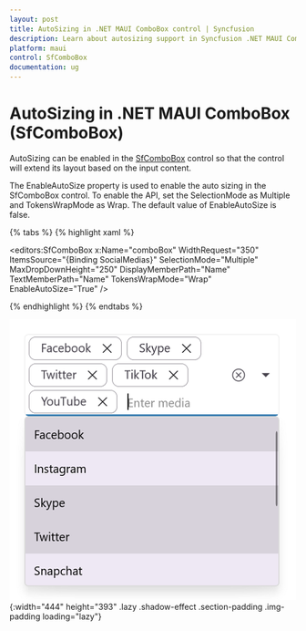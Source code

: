 ```yaml
---
layout: post
title: AutoSizing in .NET MAUI ComboBox control | Syncfusion
description: Learn about autosizing support in Syncfusion .NET MAUI ComboBox (SfComboBox) control and more here.
platform: maui
control: SfComboBox
documentation: ug
---
```


# AutoSizing in .NET MAUI ComboBox (SfComboBox)

AutoSizing can be enabled in the [SfComboBox](https://help.syncfusion.com/cr/maui/Syncfusion.Maui.Inputs.SfComboBox.html) control so that the control will extend its layout based on the input content.

The EnableAutoSize property is used to enable the auto sizing in the SfComboBox control. To enable the API, set the SelectionMode as Multiple and TokensWrapMode as Wrap. The default value of EnableAutoSize is false.

{% tabs %}
{% highlight xaml %}

<editors:SfComboBox x:Name="comboBox"
             WidthRequest="350"
             ItemsSource="{Binding SocialMedias}"
             SelectionMode="Multiple"
             MaxDropDownHeight="250"
             DisplayMemberPath="Name"
             TextMemberPath="Name"
             TokensWrapMode="Wrap"
             EnableAutoSize="True" />

{% endhighlight %}
{% endtabs %}

![.NET MAUI ComboBox AutoSize.](Images/selection/net-maui-combobox-autosize.png){:width="444" height="393" .lazy .shadow-effect .section-padding .img-padding loading="lazy"}


